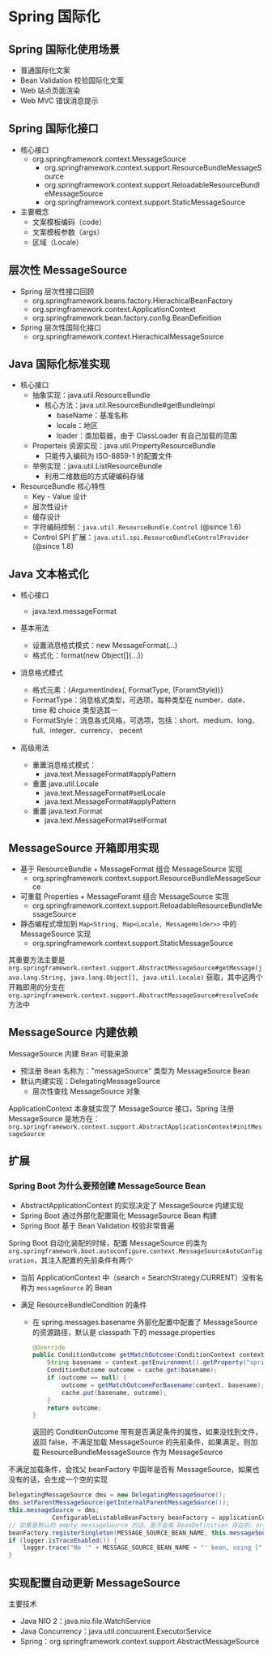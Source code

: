 # Spring 国际化

## Spring 国际化使用场景

* 普通国际化文案
* Bean Validation 校验国际化文案
* Web 站点页面渲染
* Web MVC 错误消息提示



## Spring 国际化接口

* 核心接口
  * org.springframework.context.MessageSource
    * org.springframework.context.support.ResourceBundleMessageSource
    * org.springframework.context.support.ReloadableResourceBundleMessageSource
    * org.springframework.context.support.StaticMessageSource
* 主要概念
  * 文案模板编码（code）
  * 文案模板参数（args）
  * 区域（Locale）
  



## 层次性 MessageSource

* Spring 层次性接口回顾
  * org.springframework.beans.factory.HierachicalBeanFactory
  * org.springframework.context.ApplicationContext
  * org.springframework.bean.factory.config.BeanDefinition
* Spring 层次性国际化接口
  * org.springframework.context.HierachicalMessageSource



## Java 国际化标准实现

* 核心接口
  * 抽象实现：java.util.ResourceBundle
    * 核心方法：java.util.ResourceBundle#getBundleImpl
      * baseName：基准名称
      * locale：地区
      * loader：类加载器，由于 ClassLoader 有自己加载的范围
  * Properteis 资源实现：java.util.PropertyResourceBundle
    * 只能传入编码为 ISO-8859-1 的配置文件 
  * 举例实现：java.util.ListResourceBundle
    * 利用二维数组的方式硬编码存储
* ResourceBundle 核心特性
  * Key - Value 设计
  * 层次性设计
  * 缓存设计
  * 字符编码控制：`java.util.ResourceBundle.Control` (@since 1.6)
  * Control SPI 扩展：`java.util.spi.ResourceBundleControlProvider` (@since 1.8)



## Java 文本格式化

* 核心接口
  * java.text.messageFormat
* 基本用法
  * 设置消息格式模式：new MessageFormat(...)
  * 格式化：format(new Object[]{...})

* 消息格式模式
  * 格式元素：{ArgumentIndex(, FormatType,  (ForamtStyle))}
  * FormatType：消息格式类型，可选项，每种类型在 number、date、time 和 choice 类型选其一
  * FormatStyle：消息各式风格，可选项，包括：short、medium、long、full、integer、currency、 pecent
* 高级用法
  * 重置消息格式模式：
    * java.text.MessageFormat#applyPattern
  * 重置 java.util.Locale
    * java.text.MessageFormat#setLocale
    * java.text.MessageFormat#applyPattern
  * 重置 java.text.Format
    * java.text.MessageFormat#setFormat



## MessageSource 开箱即用实现

* 基于 ResourceBundle + MessageFormat 组合 MessageSource 实现
  * org.springframework.context.support.ResourceBundleMessageSource
* 可重载 Properties + MessageForamt 组合 MessageSource 实现
  * org.springframework.context.support.ReloadableResourceBundleMessageSource
* 静态编程式增加到 `Map<String, Map<Locale, MessageHolder>>` 中的 MessageSource 实现
  * org.springframework.context.support.StaticMessageSource

其重要方法主要是 `org.springframework.context.support.AbstractMessageSource#getMessage(java.lang.String, java.lang.Object[], java.util.Locale)` 获取，其中这两个开箱即用的分支在 `org.springframework.context.support.AbstractMessageSource#resolveCode` 方法中



## MessageSource 内建依赖

MessageSource 内建 Bean 可能来源

* 预注册 Bean 名称为："messageSource" 类型为 MessageSource Bean
* 默认内建实现：DelegatingMessageSource
  * 层次性查找 MessageSource 对象

ApplicationContext 本身就实现了 MessageSource 接口，Spring 注册 MessageSource 是地方在：`org.springframework.context.support.AbstractApplicationContext#initMessageSource`



## 扩展

### Spring Boot 为什么要预创建 MessageSource Bean

* AbstractApplicationContext 的实现决定了 MessageSource 内建实现
* Spring Boot 通过外部化配置简化 MessageSource Bean 构建
* Spring Boot 基于 Bean Validation 校验非常普遍



Spring Boot 自动化装配的时候，配置 MessageSource 的类为 `org.springframework.boot.autoconfigure.context.MessageSourceAutoConfiguration`，其注入配置的先前条件有两个

* 当前 ApplicationContext 中（search = SearchStrategy.CURRENT）没有名称为 `messageSource` 的 Bean

* 满足 ResourceBundleCondition 的条件

  * 在 spring.messages.basename 外部化配置中配置了 MessageSource 的资源路径，默认是 classpath 下的 message.properties

    ```java
    @Override
    public ConditionOutcome getMatchOutcome(ConditionContext context, AnnotatedTypeMetadata metadata) {
        String basename = context.getEnvironment().getProperty("spring.messages.basename", "messages");
        ConditionOutcome outcome = cache.get(basename);
        if (outcome == null) {
            outcome = getMatchOutcomeForBasename(context, basename);
            cache.put(basename, outcome);
        }
        return outcome;
    }
    ```

    返回的 ConditionOutcome 带有是否满足条件的属性，如果没找到文件，返回 false，不满足加载 MessageSource 的先前条件，如果满足，则加载 ResourceBundleMessageSource 作为 MessageSource



不满足加载条件，会找父 beanFactory 中国年是否有 MessageSource，如果也没有的话，会生成一个空的实现

```java
DelegatingMessageSource dms = new DelegatingMessageSource();
dms.setParentMessageSource(getInternalParentMessageSource());
this.messageSource = dms;
            ConfigurableListableBeanFactory beanFactory = applicationContext.getBeanFactory();
// 如果是默认的 empty messageSource 的话，是不会有 BeanDefinition 存在的，org.springframework.beans.factory.config.SingletonBeanRegistry.registerSingleton 注册的 Bean 没有 BeanDefinition，其生命周期不由 Spring 管理
beanFactory.registerSingleton(MESSAGE_SOURCE_BEAN_NAME, this.messageSource);
if (logger.isTraceEnabled()) {
    logger.trace("No '" + MESSAGE_SOURCE_BEAN_NAME + "' bean, using [" + this.messageSource + "]");
}
```



## 实现配置自动更新 MessageSource

主要技术

* Java NIO 2：java.nio.file.WatchService
* Java Concurrency：java.util.concuurent.ExecutorService
* Spring：org.springframework.context.support.AbstractMessageSource